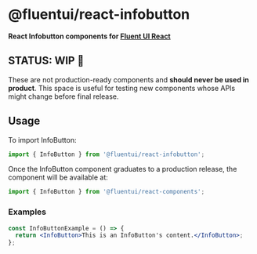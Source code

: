# @fluentui/react-infobutton

**React Infobutton components for [Fluent UI React](https://react.fluentui.dev/)**

## STATUS: WIP 🚧

These are not production-ready components and **should never be used in product**. This space is useful for testing new components whose APIs might change before final release.

## Usage

To import InfoButton:

```js
import { InfoButton } from '@fluentui/react-infobutton';
```

Once the InfoButton component graduates to a production release, the component will be available at:

```js
import { InfoButton } from '@fluentui/react-components';
```

### Examples

```jsx
const InfoButtonExample = () => {
  return <InfoButton>This is an InfoButton's content.</InfoButton>;
};
```
